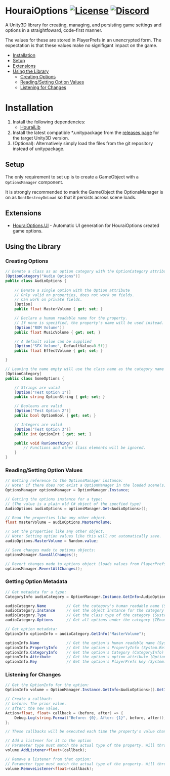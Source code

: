 # HouraiOptions [![License](https://img.shields.io/github/license/HouraiTeahouse/HouraiOptions.svg)](./LICENSE) [![Discord](https://discordapp.com/api/guilds/151219753434742784/widget.png)](https://discord.gg/VuZhs9V)

A Unity3D library for creating, managing, and persisting game settings and 
options in a straightfoward, code-first manner.

The values for these are stored in PlayerPrefs in an unencrypted form. The 
expectation is that these values make no signifigant impact on the game.

* [Installation](#installation)
* [Setup](#setup)
* [Extensions](#extensions)
* [Using the Library](#using-the-library)
  * [Creating Options](#creating-options)
  * [Reading/Setting Option Values](#readingsetting-option-values)
  * [Listening for Changes](#listening-for-changes)

# Installation
1. Install the following dependencies:
   * [HouraiLib](https://github.com/HouraiTeahouse/HouraiLib)
2. Install the latest compatible *.unitypackage from the 
   [releases page](https://github.com/HouraiTeahouse/HouraiOptions/releases)
   for the target Unity3D version.
3. (Optional): Alternatively simply load the files from the git repository
   instead of unitypackage.

## Setup
The only requirement to set up is to create a GameObject with a `OptionsManager`
component. 

It is strongly recommended to mark the GameObject the OptionsManager is on
as `DontDestroyOnLoad` so that it persists across scene loads.

## Extensions

* [HouraiOptions.UI](https://github.com/HouraiTeahouse/HouraiOptions.UI) - 
  Automatic UI generation for HouraiOptions created game options.

## Using the Library

### Creating Options
```csharp
// Denote a class as an option category with the OptionCategory attribute
[OptionCategory("Audio Options")]
public class AudioOptions {
    
    // Denote a single option with the Option attribute
    // Only valid on properties, does not work on fields.
    // Can work on private fields.
    [Option]
    public float MasterVolume { get; set; }

    // Declare a human readable name for the property.
    // If none is specified, the property's name will be used instead.
    [Option("BGM Volume")]
    public float MusicVolume { get; set; }

    // A default value can be supplied
    [Option("SFX Volume", DefaultValue=0.5f)]
    public float EffectVolume { get; set; }

}

// Leaving the name empty will use the class name as the category name
[OptionCategory]
public class SomeOptions {

    // Strings are valid
    [Option("Test Option 1")]
    public string OptionString { get; set; }

    // Booleans are valid
    [Option("Test Option 2")]
    public bool OptionBool { get; set; }

    // Integers are valid
    [Option("Test Option 3")]
    public int OptionInt { get; set; }

    public void RunSomething() {
        // Functions and other class elements will be ignored.
    }
}
```

### Reading/Setting Option Values
```csharp
// Getting reference to the OptionsManager instance:
// Note: if there does not exist a OptionManager in the loaded scene(s), this will return null.
OptionsManager optionsManager = OptionManager.Instance;

// Getting the options instance for a type: 
// (The value is a plain old C# object of the specfied type)
AudioOptions audioOptions = optionsManager.Get<AudioOptions>();

// Read the properties like any other object.
float masterVolume = audioOptions.MasterVolume;

// Set the properties like any other object.
// Note: Setting option values like this will not automatically save.
audioOptions.MasterVolume = Random.value;

// Save changes made to options objects:
optionsManager.SaveAllChanges();

// Revert changes made to options object (loads values from PlayerPrefs)
optionsManager.RevertAllChanges();
```

### Getting Option Metadata
```csharp
// Get metadata for a type:
CategoryInfo audioCategory = OptionManager.Instance.GetInfo<AudioOptions>();

audioCategory.Name         // Get the category's human readable name (System.String)
audioCategory.Instance     // Get the object instance for the category (System.Object)
audioCategory.Type         // Get the class type of the category (System.Type)
audioCategory.Options      // Get all options under the category (IEnumerable<OptionInfo>)

// Get option metadata:
OptionInfo optionInfo = audioCategory.GetInfo("MasterVolume");

optionInfo.Name            // Get the option's human readable name (System.String)
optionInfo.PropertyInfo    // Get the option's PropertyInfo (System.Reflection.PropertyInfo)
optionInfo.CategoryInfo    // Get the option's Category (CategoryInfo)
optionInfo.Attribute       // Get the option's option attribute (OptionAttribute)
optionInfo.Key             // Get the option's PlayerPrefs key (System.String)
```

### Listening for Changes
```csharp
// Get the OptionInfo for the option:
OptionInfo volume = OptionManager.Instance.GetInfo<AudioOptions>().GetInfo("MasterVolume");

// Create a callback:
// before: The prior value.
// after: the new value.
Action<float, float> callback = (before, after) => {
    Debug.Log(string.Format("Before: {0}, After: {1}", before, after));
};

// These callbacks will be executed each time the property's value changes.

// Add a listener for it to the option
// Parameter type must match the actual type of the property. Will throw an error otherwise.
volume.AddListener<float>(callback);

// Remove a listener from thet option:
// Parameter type must match the actual type of the property. Will throw an error otherwise.
volume.RemoveListener<float>(callback);
```
